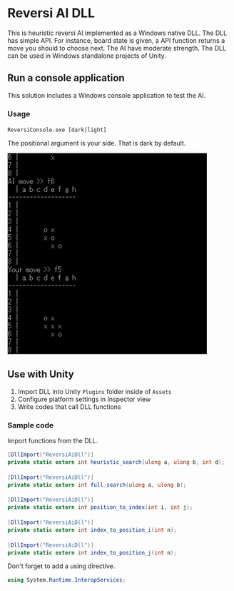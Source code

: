 # Reversi AI DLL

This is heuristic reversi AI implemented as a Windows native DLL.
The DLL has simple API.
For instance, board state is given, a API function returns a move you should to choose next.
The AI have moderate strength.
The DLL can be used in Windows standalone projects of Unity.

## Run a console application

This solution includes a Windows console application to test the AI.

### Usage

`ReversiConsole.exe [dark|light]`

The positional argument is your side.
That is dark by default.

![console reversi](Console.png)

## Use with Unity

1. Import DLL into Unity `Plugins` folder inside of `Assets`
2. Configure platform settings in Inspector view
3. Write codes that call DLL functions

### Sample code

Import functions from the DLL.

```cs
[DllImport("ReversiAiDll")]
private static extern int heuristic_search(ulong a, ulong b, int d);

[DllImport("ReversiAiDll")]
private static extern int full_search(ulong a, ulong b);

[DllImport("ReversiAiDll")]
private static extern int position_to_index(int i, int j);

[DllImport("ReversiAiDll")]
private static extern int index_to_position_i(int n);

[DllImport("ReversiAiDll")]
private static extern int index_to_position_j(int n);
```

Don't forget to add a using directive.

```cs
using System.Runtime.InteropServices;
```
